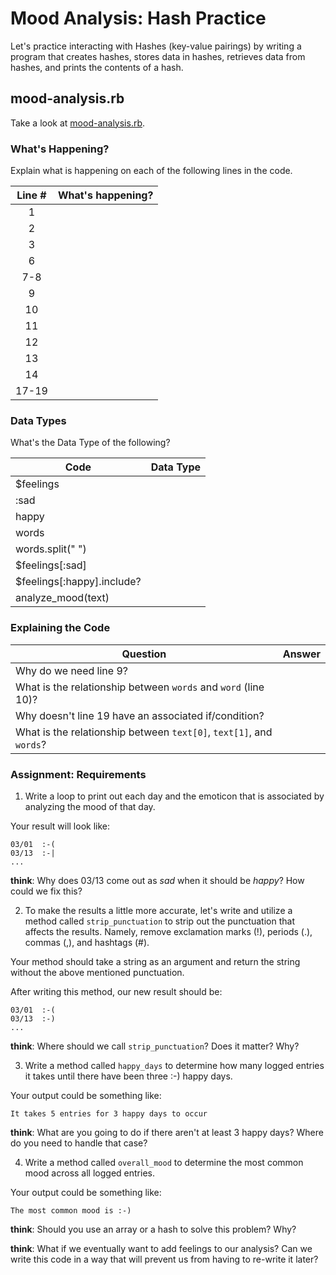# Mood Analysis: Hash Practice
Let's practice interacting with Hashes (key-value pairings) by writing a program that creates hashes, stores data in hashes, retrieves data from hashes, and prints the contents of a hash.

## mood-analysis.rb
Take a look at [mood-analysis.rb](mood-analysis.rb).

### What's Happening?
Explain what is happening on each of the following lines in the code.

| Line # | What's happening?
|:------:|-------------------
| 1      |
| 2      |
| 3      |
| 6      |
| 7-8    |
| 9      |
| 10     |
| 11     |
| 12     |
| 13     |
| 14     |
| 17-19  |

### Data Types
What's the Data Type of the following?

| Code                       | Data Type
|----------------------------|-----------
| $feelings                  |
| :sad                       |
| happy                      |
| words                      |
| words.split(" ")           |
| $feelings[:sad]            |
| $feelings[:happy].include? |
| analyze_mood(text)         |

### Explaining the Code
| Question               | Answer
|------------------------|-------
| Why do we need line 9? |
| What is the relationship between `words` and `word` (line 10)? |
| Why doesn't line 19 have an associated if/condition? |
| What is the relationship between `text[0]`, `text[1]`, and `words`? |

### Assignment: Requirements
1. Write a loop to print out each day and the emoticon that is associated by analyzing the mood of that day.

Your result will look like:
```
03/01  :-(
03/13  :-|
...
```

**think**: Why does 03/13 come out as _sad_ when it should be _happy_? How could we fix this?

2. To make the results a little more accurate, let's write and utilize a method called `strip_punctuation` to strip out the punctuation that affects the results. Namely, remove  exclamation marks (!), periods (.), commas (,), and hashtags (#).

Your method should take a string as an argument and return the string without the above mentioned punctuation.

After writing this method, our new result should be:
```
03/01  :-(
03/13  :-)
...
```

**think**: Where should we call `strip_punctuation`? Does it matter? Why?

3. Write a method called `happy_days` to determine how many logged entries it takes until there have been three :-) happy days.

Your output could be something like:
```
It takes 5 entries for 3 happy days to occur
```

**think**: What are you going to do if there aren't at least 3 happy days? Where do you need to handle that case?

4. Write a method called `overall_mood` to determine the most common mood across all logged entries.

Your output could be something like:
```
The most common mood is :-)
```

**think**: Should you use an array or a hash to solve this problem? Why?

**think**: What if we eventually want to add feelings to our analysis? Can we write this code in a way that will prevent us from having to re-write it later?
